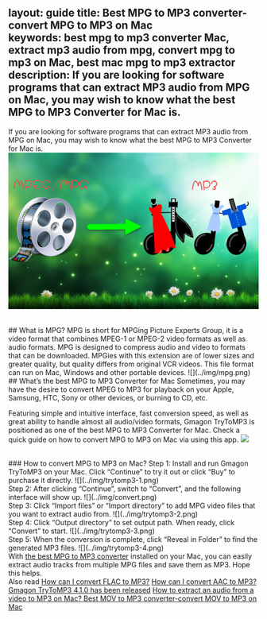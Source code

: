 layout: guide
title: Best MPG to MP3 converter-convert MPG to MP3 on Mac    
keywords: best mpg to mp3 converter Mac, extract mp3 audio from mpg, convert mpg to mp3 on Mac, best mac mpg to mp3 extractor 
description: If you are looking for software programs that can extract MP3 audio from MPG on Mac, you may wish to know what the best MPG to MP3 Converter for Mac is. 
---
If you are looking for software programs that can extract MP3 audio from MPG on Mac, you may wish to know what the best MPG to MP3 Converter for Mac is. 
![](../img/mpg-to-mp3.jpg)

<br>
## What is MPG?
MPG is short for MPGing Picture Experts Group, it is a video format that combines MPEG-1 or MPEG-2 video formats as well as audio formats. MPG is designed to compress audio and video to formats that can be downloaded. MPGies with this extension are of lower sizes and greater quality, but quality differs from original VCR videos. This file format can run on Mac, Windows and other portable devices.
![](../img/mpg.png)

<br>
## What’s the best MPG to MP3 Converter for Mac
Sometimes, you may have the desire to convert MPEG to MP3 for playback on your Apple, Samsung, HTC, Sony or other devices, or burning to CD, etc. 

Featuring simple and intuitive interface, fast conversion speed, as well as great ability to handle almost all audio/video formats, Gmagon TryToMP3 is positioned as one of the best MPG to MP3 Converter for Mac. Check a quick guide on how to convert MPG to MP3 on Mac via using this app. 
<a href="https://gmagon.com/products/store/trytomp3/" target="_blank"> <img src="https://gmagon.com/asset/images/free-download.png"/></a>

<br>
### How to convert MPG to MP3 on Mac?
Step 1: Install and run Gmagon TryToMP3 on your Mac. Click “Continue” to try it out or click “Buy” to purchase it directly.
![](../img/trytomp3-1.png)

<br>
Step 2: After clicking “Continue”, switch to “Convert”, and the following interface will show up. 
![](../img/convert.png)
<br>
Step 3: Click “Import files” or “Import directory” to add MPG video files that you want to extract audio from.  
![](../img/trytomp3-2.png)
<br>
Step 4: Click “Output directory” to set output path. When ready, click “Convert” to start.
![](../img/trytomp3-3.png)
<br>
Step 5: When the conversion is complete, click “Reveal in Folder” to find the generated MP3 files. 
![](../img/trytomp3-4.png)

<br>
With <a href="https://gmagon.com/products/store/trytomp3/" target="_blank"> the best MPG to MP3 converter</a> installed on your Mac, you can easily extract audio tracks from multiple MPG files and save them as MP3. Hope this helps.  

<br>
Also read 
<a href="https://gmagon.com/guide/trytomp3/how-can-i-convert-flac-to-mp3.html" target="_blank" >How can I convert FLAC to MP3?</a>
<a href="https://gmagon.com/guide/trytomp3/how-can-i-convert-aac-to-mp3.html " target="_blank" >How can I convert AAC to MP3?</a>
<a href="https://gmagon.com/guide/trytomp3/trytomp3ver4.1.0.html" target="_blank" >Gmagon TryToMP3 4.1.0 has been released</a>
<a href="https://gmagon.com/guide/trytomp3/extract-audio-to-mp3-mac.html" target="_blank" >How to extract an audio from a video to MP3 on Mac? </a>
<a href="https://gmagon.com/guide/trytomp3/best-mov-to-mp3-converter.html" target="_blank" >Best MOV to MP3 converter-convert MOV to MP3 on Mac </a>